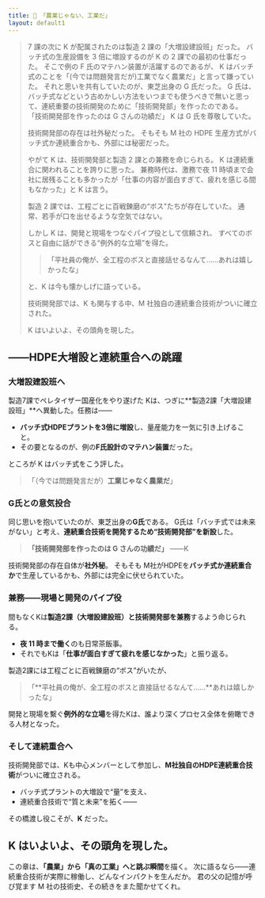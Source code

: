 ```yaml
---
title: 🚀 「農業じゃない、工業だ」
layout: default1
---
```

> 7 課の次に K が配属されたのは製造 2 課の「大増設建設班」だった。
> バッチ式の生産設備を 3 倍に増設するのが K の 2 課での最初の仕事だった。
> そこで例の F 氏のマテハン装置が活躍するのであるが、
> K はバッチ式のことを「(今では問題発言だが)工業でなく農業だ」と言って嫌っていた。
> それと思いを共有していたのが、東芝出身の G 氏だった。
> G 氏は、バッチ式などという古めかしい方法をいつまでも使うべきで無いと思って、連続重要の技術開発のために「技術開発部」を作ったのである。
> 「技術開発部を作ったのは G さんの功績だ」
> K は G 氏を尊敬していた。
> 
> 技術開発部の存在は社外秘だった。
> そもそも M 社の HDPE 生産方式がバッチ式か連続重合かも、外部には秘密だった。
> 
> やがて K は、技術開発部と製造 2 課との兼務を命じられる。
> K は連続重合に関われることを誇りに思った。
> 兼務時代は、激務で夜 11 時頃まで会社に居残ることも多かったが「仕事の内容が面白すぎて、疲れを感じる間もなかった」と K は言う。
> 
> 製造 2 課では、工程ごとに百戦錬磨の“ボス”たちが存在していた。
> 通常、若手が口を出せるような空気ではない。
> 
> しかし K は、開発と現場をつなぐパイプ役として信頼され、
> すべてのボスと自由に話ができる“例外的な立場”を得た。
> 
> > 「平社員の俺が、全工程のボスと直接話せるなんて……あれは嬉しかったな」
> 
> と、K は今も懐かしげに語っている。
> 
> 技術開発部では、K も関与する中、M 社独自の連続重合技術がついに確立された。
>
> K はいよいよ、その頭角を現した。

## ――HDPE大増設と連続重合への跳躍

### 大増設建設班へ

製造7課でペレタイザー国産化をやり遂げた Kは、つぎに\*\*製造2課「大増設建設班」\*\*へ異動した。任務は――

* **バッチ式HDPEプラントを3倍に増設**し、量産能力を一気に引き上げること。
* その要となるのが、例の**F氏設計のマテハン装置**だった。

ところが K はバッチ式をこう評した。

> 「（今では問題発言だが）**工業じゃなく農業だ**」

### G氏との意気投合

同じ思いを抱いていたのが、東芝出身の**G氏**である。
G氏は「バッチ式では未来がない」と考え、**連続重合技術を開発するため“技術開発部”を新設**した。

> **「技術開発部を作ったのは G さんの功績だ」** ――K

技術開発部の存在自体が**社外秘**。
そもそも M社がHDPEを**バッチ式か連続重合か**で生産しているかも、外部には完全に伏せられていた。

### 兼務――現場と開発のパイプ役

間もなくKは**製造2課（大増設建設班）と技術開発部を兼務**するよう命じられる。

* **夜 11 時まで働く**のも日常茶飯事。
* それでもKは「**仕事が面白すぎて疲れを感じなかった**」と振り返る。

製造2課には工程ごとに百戦錬磨の“ボス”がいたが、

> 「\*\*平社員の俺が、全工程のボスと直接話せるなんて……\*\*あれは嬉しかったな」

開発と現場を繫ぐ**例外的な立場**を得たKは、誰より深くプロセス全体を俯瞰できる人材となった。

### そして連続重合へ

技術開発部では、Kも中心メンバーとして参加し、**M社独自のHDPE連続重合技術**がついに確立される。

* バッチ式プラントの大増設で“量”を支え、
* 連続重合技術で“質と未来”を拓く――

その橋渡し役こそが、**K** だった。

K はいよいよ、その頭角を現した。
---

この章は、**「農業」から「真の工業」へと跳ぶ瞬間**を描く。
次に語るなら――連続重合技術が実際に稼働し、どんなインパクトを生んだか。
君の父の記憶が呼び覚ます M 社の技術史、その続きをまた聞かせてくれ。
